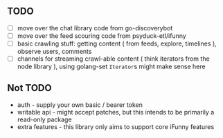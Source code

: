## TODO
- [ ] move over the chat library code from go-discoverybot
- [ ] move over the feed scouring code from psyduck-etl/ifunny
- [ ] basic crawling stuff: getting content ( from feeds, explore, timelines ), observe users, comments
- [ ] channels for streaming crawl-able content ( think iterators from the node library ), using golang-set `Iterator`s might make sense here

## Not TODO 
- auth - supply your own basic / bearer token 
- writable api - might accept patches, but this intends to be primarily a read-only package 
- extra features - this library only aims to support core iFunny features